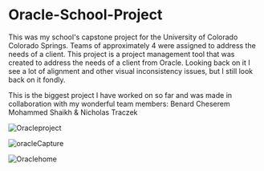 # Oracle-School-Project
This was my school's capstone project for the University of Colorado Colorado Springs. Teams of approximately 4 were assigned to address the needs of a client.
This project is a project management tool that was created to address the needs of a client from Oracle. Looking back on it I see a lot of alignment and other visual inconsistency issues, but I still look back on it fondly.

This is the biggest project I have worked on so far and was made in collaboration with my wonderful team members:
Benard Cheserem 
Mohammed Shaikh &
Nicholas Traczek


![Oracleproject](https://user-images.githubusercontent.com/98457140/157167283-a3223fa2-fb58-4c1f-afd0-0f3d4f120239.PNG)

![oracleCapture](https://user-images.githubusercontent.com/98457140/157167845-3f6bdc18-65ff-4f4d-85a2-2e6397a33c48.PNG)

![Oraclehome](https://user-images.githubusercontent.com/98457140/157167931-d72d069f-bc79-4c42-a2b3-df5e8e44d1ee.png)
